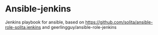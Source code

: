# Ansible-jenkins
Jenkins playbook for ansible, based on https://github.com/solita/ansible-role-solita.jenkins
and geerlingguy/ansible-role-jenkins
